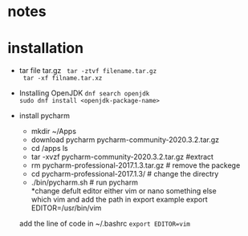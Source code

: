 # notes
# installation 
* tar file tar.gz
` tar -ztvf filename.tar.gz`  
` tar -xf filname.tar.xz`
* Installing OpenJDK
`dnf search openjdk`  
`sudo dnf install <openjdk-package-name>`  
* install pycharm  
  - mkdir ~/Apps
  - download pycharm pycharm-community-2020.3.2.tar.gz
  - cd /apps ls
  - tar -xvzf pycharm-community-2020.3.2.tar.gz #extract 
  - rm pycharm-professional-2017.1.3.tar.gz # remove the packege 
  - cd pycharm-professional-2017.1.3/  # change the directry 
  -  ./bin/pycharm.sh  # run pycharm  
 *change defult editor either vim or nano something else  
which vim and add the path in export 
example    export EDITOR=/usr/bin/vim

  add the line of code in   ~/.bashrc
`export EDITOR=vim`
